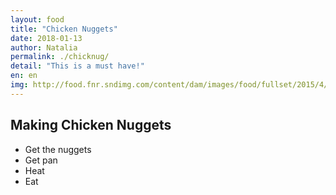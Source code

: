 ```yaml
---
layout: food
title: "Chicken Nuggets"
date: 2018-01-13
author: Natalia
permalink: ./chicknug/
detail: "This is a must have!"
en: en
img: http://food.fnr.sndimg.com/content/dam/images/food/fullset/2015/4/8/4/WU1004H_Chicken-Nuggets_s4x3.jpg.rend.hgtvcom.616.462.suffix/1428675741536.jpeg
---
```




Making Chicken Nuggets
--------------------

* Get the nuggets
* Get pan
* Heat
* Eat
